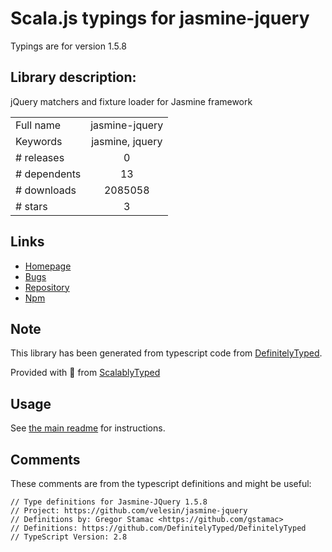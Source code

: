 
# Scala.js typings for jasmine-jquery

Typings are for version 1.5.8

## Library description:
jQuery matchers and fixture loader for Jasmine framework

|                    |                 |
| ------------------ | :-------------: |
| Full name          | jasmine-jquery |
| Keywords           | jasmine, jquery |
| # releases         | 0 |
| # dependents       | 13 |
| # downloads        | 2085058 |
| # stars            | 3 |

## Links
- [Homepage](http://github.com/velesin/jasmine-jquery)
- [Bugs](http://github.com/velesin/jasmine-jquery/issues)
- [Repository](https://github.com/velesin/jasmine-jquery)
- [Npm](https://www.npmjs.com/package/jasmine-jquery)
    


## Note
This library has been generated from typescript code from [DefinitelyTyped](https://definitelytyped.org).

Provided with :purple_heart: from [ScalablyTyped](https://github.com/oyvindberg/ScalablyTyped)

## Usage
See [the main readme](../../readme.md) for instructions.

## Comments

These comments are from the typescript definitions and might be useful:
```
// Type definitions for Jasmine-JQuery 1.5.8
// Project: https://github.com/velesin/jasmine-jquery
// Definitions by: Gregor Stamac <https://github.com/gstamac>
// Definitions: https://github.com/DefinitelyTyped/DefinitelyTyped
// TypeScript Version: 2.8

```

